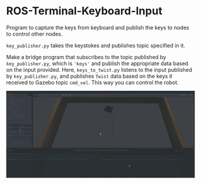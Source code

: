 # ROS-Terminal-Keyboard-Input
Program to capture the keys from keyboard and publish the keys to nodes to control other nodes.

`key_publisher.py` takes the keystokes and publishes topic specified in it.

Make a bridge program that subscribes to the topic published by `key_publisher.py`, which is `'keys'` and publish the appropriate data based on the input provided. Here, `keys_to_twist.py` listens to the input published by `key_publisher.py`, and publishes `Twist` data based on the keys it received to Gazebo topic `cmd_vel`. This way you can control the robot. 

![Gazebo Control](./assets/key_teleop.gif)

